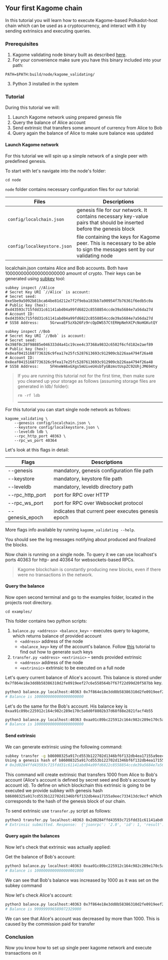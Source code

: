 ## Your first Kagome chain

In this tutorial you will learn how to execute Kagome-based Polkadot-host chain which can be used as a cryptocurrency, and interact with it by sending extrinsics and executing queries.

### Prerequisites

1. Kagome validating node binary built as described [here](https://kagome.readthedocs.io/en/latest/overview/getting_started.html#build-full-validating-node).
2. For your convenience make sure you have this binary included into your path:
```
PATH=$PATH:build/node/kagome_validating/
```
3. Python 3 installed in the system  

### Tutorial

During this tutorial we will:
1. Launch Kagome network using prepared genesis file
2. Query the balance of Alice account
3. Send extrinsic that transfers some amount of currency from Alice to Bob
4. Query again the balance of Alice to make sure balance was updated

#### Launch Kagome network

For this tutorial we will spin up a simple network of a single peer with predefined genesis.

To start with let's navigate into the node's folder:

```
cd node
```

`node` folder contains necessary configuration files for our tutorial:

| Files                       | Descriptions                                                                                                            |
|-----------------------------|-------------------------------------------------------------------------------------------------------------------------|
| `config/localchain.json`    | genesis file for our network. It contains necessary key-value pairs that should be inserted before the genesis block    |
| `config/localkeystore.json` | file containing the keys for Kagome peer. This is necessary to be able to sign the messages sent by our validating node | 

localchain.json contains Alice and Bob accounts. Both have 1000000000000000000000 amount of crypto.
Their keys can be generated using [subkey](https://substrate.dev/docs/en/ecosystem/subkey) tool:
```
subkey inspect //Alice
# Secret Key URI `//Alice` is account:
# Secret seed:      0xe5be9a5092b81bca64be81d212e7f2f9eba183bb7a90954f7b76361f6edb5c0a
# Public key (hex): 0xd43593c715fdd31c61141abd04a99fd6822c8558854ccde39a5684e7a56da27d
# Account ID:       0xd43593c715fdd31c61141abd04a99fd6822c8558854ccde39a5684e7a56da27d
# SS58 Address:     5GrwvaEF5zXb26Fz9rcQpDWS57CtERHpNehXCPcNoHGKutQY

subkey inspect //Bob  
# Secret Key URI `//Bob` is account:
# Secret seed:      0x398f0c28f98885e046333d4a41c19cee4c37368a9832c6502f6cfd182e2aef89
# Public key (hex): 0x8eaf04151687736326c9fea17e25fc5287613693c912909cb226aa4794f26a48
# Account ID:       0x8eaf04151687736326c9fea17e25fc5287613693c912909cb226aa4794f26a48
# SS58 Address:     5FHneW46xGXgs5mUiveU4sbTyGBzmstUspZC92UhjJM694ty
```


> If you are running this tutorial not for the first time, then make sure you cleaned up your storage as follows (assuming storage files are generated in ldb/ folder):
> ```
> rm -rf ldb
> ```
> ---

For this tutorial you can start single node network as follows:

```
kagome_validating \
    --genesis config/localchain.json \
    --keystore config/localkeystore.json \
    --leveldb ldb \
    --rpc_http_port 40363 \
    --rpc_ws_port 40364
```

Let's look at this flags in detail:

| Flags           | Descriptions                                       |
|-----------------|----------------------------------------------------|
| --genesis       | mandatory, genesis configuration file path         |
| --keystore      | mandatory, keystore file path                      |
| --leveldb       | mandatory, leveldb directory path                  |
| --rpc_http_port | port for RPC over HTTP                             |
| --rpc_ws_port   | port for RPC over Websocket protocol               |
| --genesis_epoch | indicates that current peer executes genesis epoch |

More flags info available by running `kagome_validating --help`.

You should see the log messages notifying about produced and finalized the blocks. 

Now chain is running on a single node. To query it we can use localhost's ports 40363 for http- and 40364 for websockets-based RPCs.

> Kagome blockchain is constantly producing new blocks, even if there were no transactions in the network.

#### Query the balance

Now open second terminal and go to the examples folder, located in the projects root directory.

`cd examples/`

This folder contains two python scripts:

1. `balance.py <address> <balance_key>` – executes query to kagome, which returns balance of provided account
    * `<address>` address of the node
    * `<balance_key>` key of the account's balance. Follow [this](https://www.shawntabrizi.com/substrate/querying-substrate-storage-via-rpc/#storage-map-query) tutorial to find out how to generate such keys
2. `transfer.py <address> <extrinsic>` – sends provided extrinsic
    * `<address>` address of the node
    * `<extrinsic>` extrinsic to be executed on a full node



Let's query current balance of Alice's account. This balance is stored under `0x7f864e18e3dd8b58386310d2fe0919eef27c6e558564b7f67f22d99d20f587bb` key.

```bash
python3 balance.py localhost:40363 0x7f864e18e3dd8b58386310d2fe0919eef27c6e558564b7f67f22d99d20f587bb
# Balance is 1000000000000000000000  
```

Let's do the same for the Bob's account. His balance key is `0xaa91c89bc225912c164c982c289e170c5a0d0f8802b37d68f88e2821facf4b55`
```bash
python3 balance.py localhost:40363 0xaa91c89bc225912c164c982c289e170c5a0d0f8802b37d68f88e2821facf4b55
# Balance is 1000000000000000000000  
```

#### Send extrinsic

We can generate extrinsic using the following command:

```bash
subkey transfer -g b86008325a917cd553b122702d1346bf6f132db4ea17155a9eec733413dc9ecf 0xe5be9a5092b81bca64be81d212e7f2f9eba183bb7a90954f7b76361f6edb5c0a 0x8eaf04151687736326c9fea17e25fc5287613693c912909cb226aa4794f26a48 1000 0
Using a genesis hash of b86008325a917cd553b122702d1346bf6f132db4ea17155a9eec733413dc9ecf
# 0x2d0284ffd43593c715fdd31c61141abd04a99fd6822c8558854ccde39a5684e7a56da27d01f40a68108bf61df0e9d0108ab8b621b354d233067514055fc77542aa84b647608335134d45c4b3040b8c2830217aa8350091774eaf3c22644d8e0c8db54143860000000600ff8eaf04151687736326c9fea17e25fc5287613693c912909cb226aa4794f26a48a10f
```

This command will create extrinsic that transfers 1000 from Alice to Bob's account (Alice's account is defined by secret seed and Bob's account by account id). To define on which blockchain this extrinsic is going to be executed we provide subkey with genesis hash `b86008325a917cd553b122702d1346bf6f132db4ea17155a9eec733413dc9ecf` which corresponds to the hash of the genesis block of our chain.

To send extrinsic use `transfer.py` script as follows:
```bash
python3 transfer.py localhost:40363 0x2d0284ffd43593c715fdd31c61141abd04a99fd6822c8558854ccde39a5684e7a56da27d01f40a68108bf61df0e9d0108ab8b621b354d233067514055fc77542aa84b647608335134d45c4b3040b8c2830217aa8350091774eaf3c22644d8e0c8db54143860000000600ff8eaf04151687736326c9fea17e25fc5287613693c912909cb226aa4794f26a48a10f
# Extrinsic submitted. Response:  {'jsonrpc': '2.0', 'id': 1, 'result': [39, 212, 157, 212, 66, 199, 109, 255, 180, 146, 47, 243, 118, 221, 233, 172, 35, 201, 157, 96, 248, 24, 22, 14, 230, 108, 217, 211, 29, 216, 65, 255]} 
```

#### Query again the balances

Now let's check that extrinsic was actually applied:

Get the balance of Bob's account:

```bash
python3 balance.py localhost:40363 0xaa91c89bc225912c164c982c289e170c5a0d0f8802b37d68f88e2821facf4b55
# Balance is 1000000000000000001000
```
We can see that Bob's balance was increased by 1000 as it was set on the subkey command

Now let's check Alice's account:
```bash
python3 balance.py localhost:40363 0x7f864e18e3dd8b58386310d2fe0919eef27c6e558564b7f67f22d99d20f587bb
# Balance is 999999996589072329000
```

We can see that Alice's account was decreased by more than 1000. This is caused by the commission paid for transfer

### Conclusion

Now you know how to set up single peer kagome network and execute transactions on it
